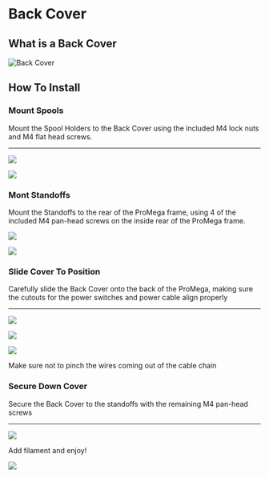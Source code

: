 # Back Cover

## What is a Back Cover

![Back Cover](https://lh6.googleusercontent.com/UgOlSC5VqXot7DK9Z8T8T6p9lp38gAHjtHGfBJyZOIio_z7_-GX7shkKF4Fyf4WS2Hn5If3KyziDclJOhsxnKLWI4S170DWOK4FJu71j2jvDSQFDv-d8GFKKmMGG_xqDnCuOT0pC)

## How To Install

### Mount Spools

Mount the Spool Holders to the Back Cover using the included M4 lock nuts and M4 flat head screws.  
****

![](https://lh6.googleusercontent.com/UgOlSC5VqXot7DK9Z8T8T6p9lp38gAHjtHGfBJyZOIio_z7_-GX7shkKF4Fyf4WS2Hn5If3KyziDclJOhsxnKLWI4S170DWOK4FJu71j2jvDSQFDv-d8GFKKmMGG_xqDnCuOT0pC)

![](https://lh6.googleusercontent.com/I98x3zXZg1U6wGLpQSDvxdpExEOVpesCFVzkIrBxChF2fLwcTfPA0ogWmb6I4KRtEOEof0SX_9KcYRVx-fBYWY1y6RiwwWqrA4dMnGj8PYgkSUsyvqcBlPjiEwvZ9fed3adIVzQ-)

### Mont Standoffs

Mount the Standoffs to the rear of the ProMega frame, using 4 of the included M4 pan-head screws on the inside rear of the ProMega frame.

![](https://lh4.googleusercontent.com/oeZdPztD9Nx1I1qAK8bxgONOt9Oe-Xe5_z9iOH1nV9zIiHX6azJL8Gog4Uq0IEmsvEEttrfC5xmfkMKhkA5WUScjWEZk8_29PyakA7fzixfgyjW9VtN4zHxcGtiGXEKmlPc2culG)

![](https://lh6.googleusercontent.com/4RnQcHCkSo-_8_gzkMkSYVYymZALBql053VMsGN0FjX4huUubgsr7FgoxHqELPyTvrjgEXPns1O-n6tH9TcXbyztrjHGfvzpM58QBN80nkph-gVY_OdFwzBkLvIkP3Kdkx84a4un)

### Slide Cover To Position

Carefully slide the Back Cover onto the back of the ProMega, making sure the cutouts for the power switches and power cable align properly  
****

![](https://lh6.googleusercontent.com/MvzPf_1f8FzLm_zAdetPAxGCFsOEQfRFUzKrUAPVw841-RzQylLIRhPSf9Mkg4KDCq7oR3XLYXvbwmFj0GryHEFchwyfAxYQQETwH_YRkukMp3vFPDdnisPwmi6B2OwmCxycA3Yk)

![](https://lh5.googleusercontent.com/lk_YaeEsS4ugV3CM4cEdDJKjBSzYojroEWelWUscrAR6w9xfQi2bZfcKalt8RoIOImGMRNPsKk5lTws5xba2JaMK2JabUgt2r4itEqe8znFo5Bo5tKte1f9VtYO1dpFEwbCNbdGB)

![](https://lh4.googleusercontent.com/ECOLbrDSXBiqm6PGxlS-oSspAx55XTd1H1V9_AlnZ8nGSfgGDDVYUmDNkRls8pLq40eu6ZnEEQrv2S5gRI03fc8xxTCheATTTDDZb5j4d1MEmehIjUVMMldB5MXvgRgx6Dr5xUq3)

Make sure not to pinch the wires coming out of the cable chain

### Secure Down Cover

Secure the Back Cover to the standoffs with the remaining M4 pan-head screws  
****

![](https://lh4.googleusercontent.com/SCN-9pDOO0_TZ7I8OKmNHSNjN739OAsS6B9xz--6C90wfaayW291SzifrAubvnJmk6nID3BIEJ9reRa0C0veEiZkp-bAl0mlJjSlQZgiJw0g1rSUwDUJWnbDUv5wltam0ICky2Ae)

Add filament and enjoy!

![](https://lh3.googleusercontent.com/pOrALMK0qc8cHo2A4U4RMe6rsYiTWAO3NDIMOjDI-dY2T7NLQfdndkFIJtXFRs0ku9vJFj5DEo67nYY3Y8K2vH66xYqC3pai4f3T9d0W1ReuswQjR020o4gtaABZyQO4LhUXwD9U)


